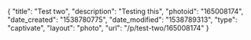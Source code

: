 {
    "title": "Test two",
    "description": "Testing this",
    "photoid": "165008174",
    "date_created": "1538780775",
    "date_modified": "1538789313",
    "type": "captivate",
    "layout": "photo",
    "url": "\/p\/test-two\/165008174"
}